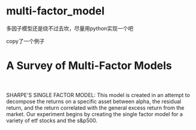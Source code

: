 # multi-factor_model

多因子模型还是绕不过去坎，尽量用python实现一个吧

copy了一个例子
# A Survey of Multi-Factor Models
<br><br>
SHARPE'S SINGLE FACTOR MODEL:
This model is created in an attempt to decompose the returns on a specific asset between alpha,
 the residual return, and the return correlated with the general excess return from the market. 
  Our experiment begins by creating the single factor model for a variety of etf stocks and the s&p500.
